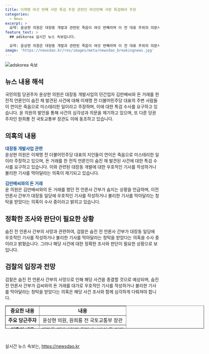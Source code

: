 ```yaml
---
title: 이재명 여섯 번째 사망 특검 주장 관련인 여섯번째 사망 특검해야 주장
categories:
  - News
excerpt: >
  요약: 윤상현 의원은 대장동 개발과 관련된 죽음이 여섯 번째라며 이 전 대표 주위의 의문사에 대해 특검이 필요하다고 주장했다. 전 언론인이 돈거래를 통해 대장동 일당에 우호적인 기사를 작성하거나 불리한 기사를 막아달라는 의혹을 받고 수사 중 숨진 것으로 알려졌다.  경찰은 A씨의 사망 경위를 조사 중이며, 검찰은 해당 사건을 공소권 없음으로 종결할 전망이다.
feature_text: >
  ## adskorea 실시간 뉴스 속보입니다.

  요약: 윤상현 의원은 대장동 개발과 관련된 죽음이 여섯 번째라며 이 전 대표 주위의 의문사에 대해 특검이 필요하다고 주장했다. 전 언론인이 돈거래를 통해 대장동 일당에 우호적인 기사를 작성하거나 불리한 기사를 막아달라는 의혹을 받고 수사 중 숨진 것으로 알려졌다.  경찰은 A씨의 사망 경위를 조사 중이며, 검찰은 해당 사건을 공소권 없음으로 종결할 전망이다.
image: 'https://newsdao.kr/res/images/meta/newsdao_breakingnews.jpg'
---
```


<p><img src="https://newsdao.kr/res/images/meta/newsdao_breakingnews.jpg" alt="adskorea 속보" /></p>

<h2 data-ke-size="size26">뉴스 내용 해석</h2>

<p data-ke-size="size16">국민의힘 당권주자 윤상현 의원은 대장동 개발사업의 민간업자 김만배씨와 돈 거래를 한 전직 언론인이 숨진 채 발견된 사건에 대해 이재명 전 더불어민주당 대표의 주변 사람들이 연이은 죽음으로 미스테리한 일이라고 주장하며, 이에 대한 특검 수사를 요구하고 있습니다. 윤 의원의 발언을 통해 사건의 심각성과 의문을 제기하고 있으며, 또 다른 당권주자인 원희룡 전 국토교통부 장관도 이에 동조하고 있습니다. </p>

<h2 data-ke-size="size26">의혹의 내용</h2>

<p data-ke-size="size16"><b><span style="color: #1a5490;">대장동 개발사업 관련</span></b><br>
윤상현 의원은 이재명 전 더불어민주당 대표의 지인들이 연이은 죽음으로 미스테리한 일이라 주장하고 있으며, 돈 거래를 한 전직 언론인이 숨진 채 발견된 사건에 대한 특검 수사를 요구하고 있습니다. 이와 관련된 대장동 개발에 대한 우호적인 기사를 작성하거나 불리한 기사를 막아달라는 의혹이 제기되고 있습니다.</p>

<p data-ke-size="size16"><b><span style="color: #1a5490;">김만배씨와의 돈 거래</span></b><br>
윤 의원은 김만배씨와의 돈 거래를 했던 전 언론사 간부가 숨지는 상황을 언급하며, 이전 언론사 간부가 대장동 일당에 우호적인 기사를 작성하거나 불리한 기사를 막아달라는 청탁을 받았다는 의혹이 수사 중이라고 밝히고 있습니다.</p>

<h2 data-ke-size="size26">정확한 조사와 판단이 필요한 상황</h2>

<p data-ke-size="size16">숨진 전 언론사 간부의 사망과 관련하여, 검찰은 숨진 전 언론사 간부가 대장동 일당에 우호적인 기사를 작성하거나 불리한 기사를 막아달라는 청탁을 받았다는 의혹을 수사 중이라고 밝혔습니다. 그러나 해당 사건에 대한 정확한 조사와 판단이 필요한 상황으로 보입니다.</p>

<h2 data-ke-size="size26">검찰의 입장과 전망</h2>

<p data-ke-size="size16">검찰은 숨진 전 언론사 간부의 사망으로 인해 해당 사건을 종결할 것으로 예상되며, 숨진 전 언론사 간부가 김씨와의 돈 거래를 대가로 우호적인 기사를 작성하거나 불리한 기사를 막아달라는 청탁을 받았다는 의혹은 해당 사건 조사와 함께 심각하게 다뤄져야 합니다.</p>

<table style="width: 650px; height: 75px;" border="1">
<tbody>
<tr>
<td style="text-align: center; height: 17px;"><b>중요한 내용</b></td>
<td style="text-align: center; height: 17px;"><b>내용</b></td>
</tr>
<tr>
<td style="text-align: center; height: 17px;"><b>주요 당근주자</b></td>
<td style="text-align: center; height: 17px;">윤상현 의원, 원희룡 전 국토교통부 장관</td>
</tr>
<tr>
<td style="text-align: center; height: 17px;"><b>의혹의 내용</b></td>
<td style="text-align: center; height: 17px;">대장동 개발사업과 김만배씨와의 돈 거래</td>
</tr>
<tr>
<td style="text-align: center; height: 17px;"><b>전망</b></td>
<td style="text-align: center; height: 17px;">검찰이 해당 사건을 종결할 것으로 예상</td>
</tr>
</tbody>
</table>

<p data-ke-size="size16">&nbsp;</p>
실시간 뉴스 속보는, <a href="https://newsdao.kr" rel="dofollow">https://newsdao.kr</a>


